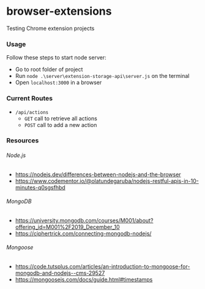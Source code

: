 # browser-extensions
Testing Chrome extension projects

### Usage
Follow these steps to start node server:
* Go to root folder of project
* Run `node .\server\extension-storage-api\server.js` on the terminal
* Open `localhost:3000` in a browser

### Current Routes
* `/api/actions` 
    - `GET` call to retrieve all actions
    - `POST` call to add a new action


### Resources
###### Node.js
- https://nodejs.dev/differences-between-nodejs-and-the-browser
- https://www.codementor.io/@olatundegaruba/nodejs-restful-apis-in-10-minutes-q0sgsfhbd

###### MongoDB
- https://university.mongodb.com/courses/M001/about?offering_id=M001%2F2019_December_10
- https://ciphertrick.com/connecting-mongodb-nodejs/

###### Mongoose
- https://code.tutsplus.com/articles/an-introduction-to-mongoose-for-mongodb-and-nodejs--cms-29527
- https://mongoosejs.com/docs/guide.html#timestamps
